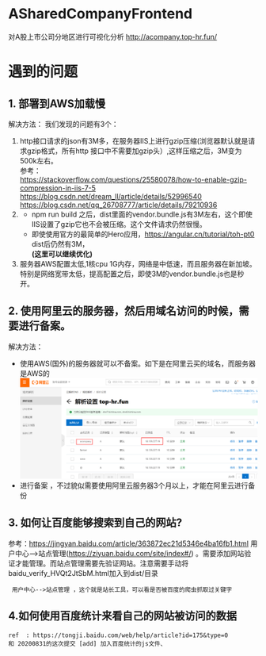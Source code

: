 # ASharedCompanyFrontend
  对A股上市公司分地区进行可视化分析   http://acompany.top-hr.fun/
  
# 遇到的问题  

## 1. 部署到AWS加载慢  

解决方法： 我们发现的问题有3个：  
1. http接口请求的json有3M多，在服务器IIS上进行gzip压缩(浏览器默认就是请求gzip格式，所有http 接口中不需要加gzip头）,这样压缩之后，3M变为500k左右。  
  参考：  
  https://stackoverflow.com/questions/25580078/how-to-enable-gzip-compression-in-iis-7-5  
  https://blog.csdn.net/dream_ll/article/details/52996540  
  https://blog.csdn.net/qq_26708777/article/details/79210936  
2. * npm run build 之后，dist里面的vendor.bundle.js有3M左右，这个即使IIS设置了gzip它也不会被压缩。这个文件请求仍然很慢。 
   * 即使使用官方的最简单的Hero应用，https://angular.cn/tutorial/toh-pt0  dist后仍然有3M，  
  **(这里可以继续优化)**   
3. 服务器AWS配置太低,1核cpu 1G内存，网络是中低速，而且服务器在新加坡。特别是网络宽带太低，提高配置之后，即使3M的vendor.bundle.js也是秒开。  

## 2. 使用阿里云的服务器，然后用域名访问的时候，需要进行备案。
  解决方法： 
  * 使用AWS(国外)的服务器就可以不备案。如下是在阿里云买的域名，而服务器是AWS的  
  ![aliyun_dns](https://github.com/grb2015/ASharedCompanyFrontend/blob/master/docs/aliyun_dns.png)
  * 进行备案 ，不过貌似需要使用阿里云服务器3个月以上，才能在阿里云进行备份
  
## 3. 如何让百度能够搜索到自己的网站? 

参考：https://jingyan.baidu.com/article/363872ec21d5346e4ba16fb1.html
     用户中心-->站点管理(https://ziyuan.baidu.com/site/index#/) 。需要添加网站验证才能管理。而站点管理需要先验证网站。注意需要手动将baidu_verify_HVQt2JtSbM.html加入到dist/目录
     
     用户中心-->站点管理 ，这个就是站长工具，可以看是否被百度的爬虫抓取过关键字
     
## 4.如何使用百度统计来看自己的网站被访问的数据

    ref  : https://tongji.baidu.com/web/help/article?id=175&type=0 
    和 20200831的这次提交 [add] 加入百度统计的js文件、



 
 

